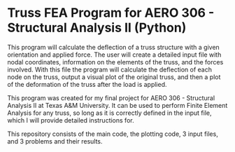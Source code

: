 # Truss FEA Program for AERO 306 - Structural Analysis II (Python)

This program will calculate the deflection of a truss structure with a given orientation and applied force. The user will create a detailed input file with nodal coordinates, information on the elements of the truss, and the forces involved. With this file the program will calculate the deflection of each node on the truss, output a visual plot of the original truss, and then a plot of the deformation of the truss after the load is applied. 

This program was created for my final project for AERO 306 - Structural Analysis II at Texas A&M University. It can be used to perform Finite Element Analysis for any truss, so long as it is correctly defined in the input file, which I will provide detailed instructions for. 

This repository consists of the main code, the plotting code, 3 input files, and 3 problems and their results. 

